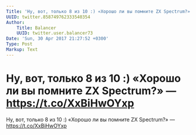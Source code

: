 ```yaml
---
Title: 'Ну, вот, только 8 из 10 :) «Хорошо ли вы помните ZX Spectrum?» —  https://t.co/XxBiHwOYxp'
UUID: twitter.858749762333540354
Author:
    Title: Balancer
    UUID: twitter.user.balancer73
Date: 'Sun, 30 Apr 2017 21:27:52 +0300'
Type: Post
Markup: Text
---
```


# Ну, вот, только 8 из 10 :) «Хорошо ли вы помните ZX Spectrum?» —  https://t.co/XxBiHwOYxp

Ну, вот, только 8 из 10 :) «Хорошо ли вы помните ZX
Spectrum?»
—  https://t.co/XxBiHwOYxp